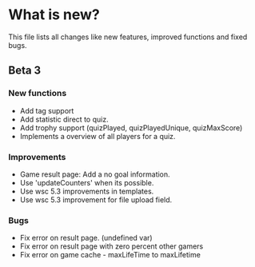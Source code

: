 # What is new?
This file lists all changes like new features, improved functions and fixed bugs.

## Beta 3
### New functions
  * Add tag support
  * Add statistic direct to quiz.
  * Add trophy support (quizPlayed, quizPlayedUnique, quizMaxScore)
  * Implements a overview of all players for a quiz.
  
### Improvements
  * Game result page: Add a no goal information.
  * Use 'updateCounters' when its possible.
  * Use wsc 5.3 improvements in templates.
  * Use wsc 5.3 improvement for file upload field.
  
### Bugs
  * Fix error on result page. (undefined var)
  * Fix error on result page with zero percent other gamers
  * Fix error on game cache - maxLifeTime to maxLifetime